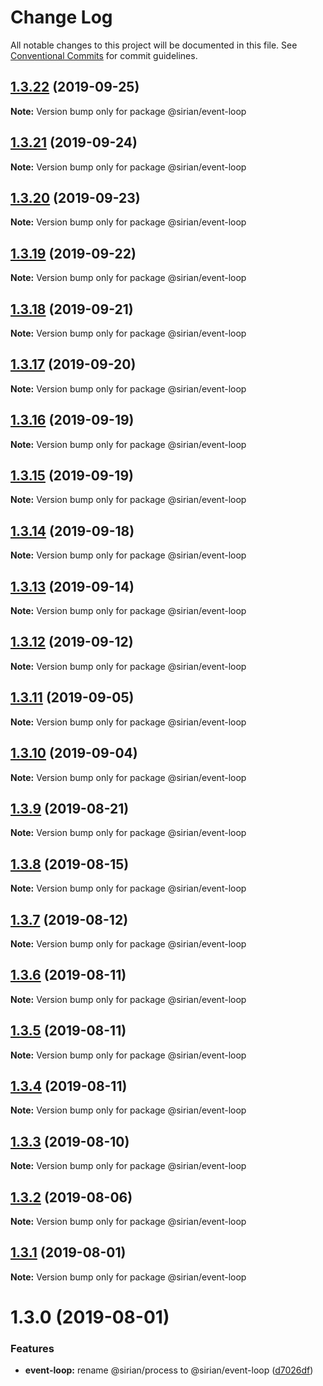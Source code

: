 # Change Log

All notable changes to this project will be documented in this file.
See [Conventional Commits](https://conventionalcommits.org) for commit guidelines.

## [1.3.22](https://github.com/sirian/js/compare/@sirian/event-loop@1.3.21...@sirian/event-loop@1.3.22) (2019-09-25)

**Note:** Version bump only for package @sirian/event-loop





## [1.3.21](https://github.com/sirian/js/compare/@sirian/event-loop@1.3.20...@sirian/event-loop@1.3.21) (2019-09-24)

**Note:** Version bump only for package @sirian/event-loop





## [1.3.20](https://github.com/sirian/js/compare/@sirian/event-loop@1.3.19...@sirian/event-loop@1.3.20) (2019-09-23)

**Note:** Version bump only for package @sirian/event-loop





## [1.3.19](https://github.com/sirian/js/compare/@sirian/event-loop@1.3.18...@sirian/event-loop@1.3.19) (2019-09-22)

**Note:** Version bump only for package @sirian/event-loop





## [1.3.18](https://github.com/sirian/js/compare/@sirian/event-loop@1.3.17...@sirian/event-loop@1.3.18) (2019-09-21)

**Note:** Version bump only for package @sirian/event-loop





## [1.3.17](https://github.com/sirian/js/compare/@sirian/event-loop@1.3.16...@sirian/event-loop@1.3.17) (2019-09-20)

**Note:** Version bump only for package @sirian/event-loop





## [1.3.16](https://github.com/sirian/js/compare/@sirian/event-loop@1.3.15...@sirian/event-loop@1.3.16) (2019-09-19)

**Note:** Version bump only for package @sirian/event-loop





## [1.3.15](https://github.com/sirian/js/compare/@sirian/event-loop@1.3.14...@sirian/event-loop@1.3.15) (2019-09-19)

**Note:** Version bump only for package @sirian/event-loop





## [1.3.14](https://github.com/sirian/js/compare/@sirian/event-loop@1.3.13...@sirian/event-loop@1.3.14) (2019-09-18)

**Note:** Version bump only for package @sirian/event-loop





## [1.3.13](https://github.com/sirian/js/compare/@sirian/event-loop@1.3.12...@sirian/event-loop@1.3.13) (2019-09-14)

**Note:** Version bump only for package @sirian/event-loop





## [1.3.12](https://github.com/sirian/js/compare/@sirian/event-loop@1.3.11...@sirian/event-loop@1.3.12) (2019-09-12)

**Note:** Version bump only for package @sirian/event-loop





## [1.3.11](https://github.com/sirian/js/compare/@sirian/event-loop@1.3.10...@sirian/event-loop@1.3.11) (2019-09-05)

**Note:** Version bump only for package @sirian/event-loop





## [1.3.10](https://github.com/sirian/js/compare/@sirian/event-loop@1.3.9...@sirian/event-loop@1.3.10) (2019-09-04)

**Note:** Version bump only for package @sirian/event-loop





## [1.3.9](https://github.com/sirian/js/compare/@sirian/event-loop@1.3.8...@sirian/event-loop@1.3.9) (2019-08-21)

**Note:** Version bump only for package @sirian/event-loop





## [1.3.8](https://github.com/sirian/js/compare/@sirian/event-loop@1.3.7...@sirian/event-loop@1.3.8) (2019-08-15)

**Note:** Version bump only for package @sirian/event-loop





## [1.3.7](https://github.com/sirian/js/compare/@sirian/event-loop@1.3.6...@sirian/event-loop@1.3.7) (2019-08-12)

**Note:** Version bump only for package @sirian/event-loop





## [1.3.6](https://github.com/sirian/js/compare/@sirian/event-loop@1.3.5...@sirian/event-loop@1.3.6) (2019-08-11)

**Note:** Version bump only for package @sirian/event-loop





## [1.3.5](https://github.com/sirian/js/compare/@sirian/event-loop@1.3.4...@sirian/event-loop@1.3.5) (2019-08-11)

**Note:** Version bump only for package @sirian/event-loop





## [1.3.4](https://github.com/sirian/js/compare/@sirian/event-loop@1.3.3...@sirian/event-loop@1.3.4) (2019-08-11)

**Note:** Version bump only for package @sirian/event-loop





## [1.3.3](https://github.com/sirian/js/compare/@sirian/event-loop@1.3.2...@sirian/event-loop@1.3.3) (2019-08-10)

**Note:** Version bump only for package @sirian/event-loop





## [1.3.2](https://github.com/sirian/js/compare/@sirian/event-loop@1.3.1...@sirian/event-loop@1.3.2) (2019-08-06)

**Note:** Version bump only for package @sirian/event-loop





## [1.3.1](https://github.com/sirian/js/compare/@sirian/event-loop@1.3.0...@sirian/event-loop@1.3.1) (2019-08-01)

**Note:** Version bump only for package @sirian/event-loop





# 1.3.0 (2019-08-01)


### Features

* **event-loop:** rename @sirian/process to @sirian/event-loop ([d7026df](https://github.com/sirian/js/commit/d7026df))
